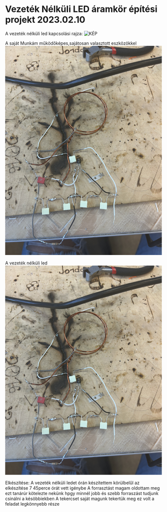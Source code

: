 # Vezeték Nélküli LED áramkör építési projekt 2023.02.10

A vezeték nélküli led kapcsolási rajza:
![KÉP](kapcsol%C3%A1si.png)

A saját Munkám működőképes,sajátosan valasztott eszközökkel 
![kép](led.jpeg)

A vezeték nélküli led
![KÉP](led.jpeg)

Elkészítése:
A vezeték nélküli ledet órán készítettem 
körülbelűl az elkészítése 7 45perce órát vett igénybe 
A forrasztást magam oldottam meg ezt tanárúr kötelezte nekünk hpgy minnél jobb és szebb forraszást tudjunk csinálni a késöbbiekben 
A tekercset saját magunk tekertük meg ez volt a feladat legkönnyebb része






